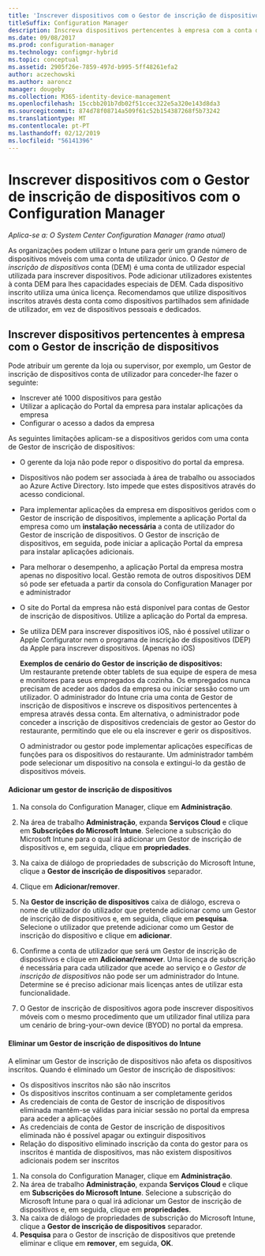 ```yaml
---
title: 'Inscrever dispositivos com o Gestor de inscrição de dispositivos '
titleSuffix: Configuration Manager
description: Inscreva dispositivos pertencentes à empresa com a conta de Gestor de inscrição de dispositivos com o System Center Configuration Manager.
ms.date: 09/08/2017
ms.prod: configuration-manager
ms.technology: configmgr-hybrid
ms.topic: conceptual
ms.assetid: 2905f26e-7859-497d-b995-5ff48261efa2
author: aczechowski
ms.author: aaroncz
manager: dougeby
ms.collection: M365-identity-device-management
ms.openlocfilehash: 15ccbb201b7db02f51ccec322e5a320e143d8da3
ms.sourcegitcommit: 874d78f08714a509f61c52b154387268f5b73242
ms.translationtype: MT
ms.contentlocale: pt-PT
ms.lasthandoff: 02/12/2019
ms.locfileid: "56141396"
---
```

# <a name="enroll-devices-with-device-enrollment-manager-with-configuration-manager"></a>Inscrever dispositivos com o Gestor de inscrição de dispositivos com o Configuration Manager

*Aplica-se a: O System Center Configuration Manager (ramo atual)*

As organizações podem utilizar o Intune para gerir um grande número de dispositivos móveis com uma conta de utilizador único. O *Gestor de inscrição de dispositivos* conta (DEM) é uma conta de utilizador especial utilizada para inscrever dispositivos. Pode adicionar utilizadores existentes à conta DEM para lhes capacidades especiais de DEM. Cada dispositivo inscrito utiliza uma única licença. Recomendamos que utilize dispositivos inscritos através desta conta como dispositivos partilhados sem afinidade de utilizador, em vez de dispositivos pessoais e dedicados.  

## <a name="enroll-corporate-owned-devices-with-the-device-enrollment-manager"></a>Inscrever dispositivos pertencentes à empresa com o Gestor de inscrição de dispositivos  
 Pode atribuir um gerente da loja ou supervisor, por exemplo, um Gestor de inscrição de dispositivos conta de utilizador para conceder-lhe fazer o seguinte:  

-   Inscrever até 1000 dispositivos para gestão  
-   Utilizar a aplicação do Portal da empresa para instalar aplicações da empresa  
-   Configurar o acesso a dados da empresa  

As seguintes limitações aplicam-se a dispositivos geridos com uma conta de Gestor de inscrição de dispositivos:

- O gerente da loja não pode repor o dispositivo do portal da empresa.  
- Dispositivos não podem ser associada à área de trabalho ou associados ao Azure Active Directory. Isto impede que estes dispositivos através do acesso condicional.
- Para implementar aplicações da empresa em dispositivos geridos com o Gestor de inscrição de dispositivos, implemente a aplicação Portal da empresa como um **instalação necessária** a conta de utilizador do Gestor de inscrição de dispositivos. O Gestor de inscrição de dispositivos, em seguida, pode iniciar a aplicação Portal da empresa para instalar aplicações adicionais.
- Para melhorar o desempenho, a aplicação Portal da empresa mostra apenas no dispositivo local. Gestão remota de outros dispositivos DEM só pode ser efetuada a partir da consola do Configuration Manager por e administrador
- O site do Portal da empresa não está disponível para contas de Gestor de inscrição de dispositivos. Utilize a aplicação do Portal da empresa.
- Se utiliza DEM para inscrever dispositivos iOS, não é possível utilizar o Apple Configurator nem o programa de inscrição de dispositivos (DEP) da Apple para inscrever dispositivos. (Apenas no iOS) 

  **Exemplos de cenário do Gestor de inscrição de dispositivos:**   
  Um restaurante pretende obter tablets de sua equipe de espera de mesa e monitores para seus empregados da cozinha. Os empregados nunca precisam de aceder aos dados da empresa ou iniciar sessão como um utilizador. O administrador do Intune cria uma conta de Gestor de inscrição de dispositivos e inscreve os dispositivos pertencentes à empresa através dessa conta. Em alternativa, o administrador pode conceder a inscrição de dispositivos credenciais de gestor ao Gestor do restaurante, permitindo que ele ou ela inscrever e gerir os dispositivos.  

  O administrador ou gestor pode implementar aplicações específicas de funções para os dispositivos do restaurante. Um administrador também pode selecionar um dispositivo na consola e extingui-lo da gestão de dispositivos móveis.  

#### <a name="add-a-device-enrollment-manager"></a>Adicionar um gestor de inscrição de dispositivos  

1.  Na consola do Configuration Manager, clique em **Administração**.  

2.  Na área de trabalho **Administração**, expanda **Serviços Cloud** e clique em **Subscrições do Microsoft Intune**. Selecione a subscrição do Microsoft Intune para o qual irá adicionar um Gestor de inscrição de dispositivos e, em seguida, clique em **propriedades**.  

3.  Na caixa de diálogo de propriedades de subscrição do Microsoft Intune, clique a **Gestor de inscrição de dispositivos** separador.  

4.  Clique em **Adicionar/remover**.  

5.  Na **Gestor de inscrição de dispositivos** caixa de diálogo, escreva o nome de utilizador do utilizador que pretende adicionar como um Gestor de inscrição de dispositivos e, em seguida, clique em **pesquisa**. Selecione o utilizador que pretende adicionar como um Gestor de inscrição do dispositivo e clique em **adicionar**.  

6.  Confirme a conta de utilizador que será um Gestor de inscrição de dispositivos e clique em **Adicionar/remover**.  Uma licença de subscrição é necessária para cada utilizador que acede ao serviço e o *Gestor de inscrição de dispositivos* não pode ser um administrador do Intune. Determine se é preciso adicionar mais licenças antes de utilizar esta funcionalidade.  

7.  O Gestor de inscrição de dispositivos agora pode inscrever dispositivos móveis com o mesmo procedimento que um utilizador final utiliza para um cenário de bring-your-own device (BYOD) no portal da empresa.  

#### <a name="delete-a-device-enrollment-manager-from-intune"></a>Eliminar um Gestor de inscrição de dispositivos do Intune  
A eliminar um Gestor de inscrição de dispositivos não afeta os dispositivos inscritos. Quando é eliminado um Gestor de inscrição de dispositivos:  
- Os dispositivos inscritos não são não inscritos  
- Os dispositivos inscritos continuam a ser completamente geridos  
- As credenciais de conta de Gestor de inscrição de dispositivos eliminada mantêm-se válidas para iniciar sessão no portal da empresa para aceder a aplicações  
- As credenciais de conta de Gestor de inscrição de dispositivos eliminada não é possível apagar ou extinguir dispositivos  
- Relação do dispositivo eliminado inscrição da conta do gestor para os inscritos é mantida de dispositivos, mas não existem dispositivos adicionais podem ser inscritos

1.  Na consola do Configuration Manager, clique em **Administração**.  
2.  Na área de trabalho **Administração**, expanda **Serviços Cloud** e clique em **Subscrições do Microsoft Intune**. Selecione a subscrição do Microsoft Intune para o qual irá adicionar um Gestor de inscrição de dispositivos e, em seguida, clique em **propriedades**.  
3.  Na caixa de diálogo de propriedades de subscrição do Microsoft Intune, clique a **Gestor de inscrição de dispositivos** separador.  
4.  **Pesquisa** para o Gestor de inscrição de dispositivos que pretende eliminar e clique em **remover**, em seguida, **OK**.  
